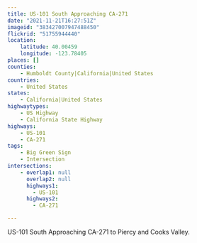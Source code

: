 ```yaml
---
title: US-101 South Approaching CA-271
date: "2021-11-21T16:27:51Z"
imageid: "383427007947488450"
flickrid: "51755944440"
location:
    latitude: 40.00459
    longitude: -123.78405
places: []
counties:
    - Humboldt County|California|United States
countries:
    - United States
states:
    - California|United States
highwaytypes:
    - US Highway
    - California State Highway
highways:
    - US-101
    - CA-271
tags:
    - Big Green Sign
    - Intersection
intersections:
    - overlap1: null
      overlap2: null
      highways1:
        - US-101
      highways2:
        - CA-271

---
```

US-101 South Approaching CA-271 to Piercy and Cooks Valley.